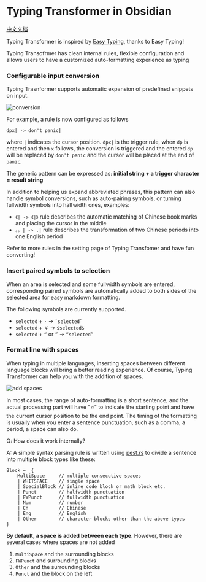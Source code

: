 

# Typing Transformer in Obsidian

[中文文档](./README-CN.md)

Typing Transformer is inspired by [Easy Typing](https://github.com/Yaozhuwa/easy-typing-obsidian), thanks to Easy Typing!

Typing Transofrmer has clean internal rules, flexible configuration and allows users to have a customized auto-formatting experience as typing


### Configurable input conversion


Typing Trasnformer supports automatic expansion of predefined snippets on input.

![conversion](https://user-images.githubusercontent.com/49832303/175769416-c0fce828-cf72-4d2d-b74d-8bf35f78ce27.gif)

For example, a rule is now configured as follows

```
dpx| -> don't panic|
```

where `|` indicates the cursor position. `dpx|` is the trigger rule, when `dp` is entered and then `x` follows, the conversion is triggered and the entered `dp` will be replaced by `don't panic` and the cursor will be placed at the end of `panic`.


The generic pattern can be expressed as: **initial string + a trigger character = result string**

In addition to helping us expand abbreviated phrases, this pattern can also handle symbol conversions, such as auto-pairing symbols, or turning fullwidth symbols into halfwidth ones, examples:
- `《| -> 《|》` rule describes the automatic matching of Chinese book marks and placing the cursor in the middle
- `。。| -> .|` rule describes the transformation of two Chinese periods into one English period

Refer to more rules in the setting page of Typing Transfomer and have fun converting!

### Insert paired symbols to selection

When an area is selected and some fullwidth symbols are entered, corresponding paired symbols are automatically added to both sides of the selected area for easy markdown formatting.

The following symbols are currently supported.

- `selected` + `·` -> `` `selected` ``
- `selected` + `￥` -> `$selected$`
- `selected` + `“` or `”` -> `“selected”`


### Format line with spaces

When typing in multiple languages, inserting spaces between different language blocks will bring a better reading experience. Of course, Typing Transformer can help you with the addition of spaces.

![add spaces](https://user-images.githubusercontent.com/49832303/175770015-6dba97d6-5eb2-4d30-a28d-e7ae061c2e7a.gif)

In most cases, the range of auto-formatting is a short sentence, and the actual processing part will have "⭐️" to indicate the starting point and have the current cursor position to be the end point. The timing of the formatting is usually when you enter a sentence punctuation, such as a comma, a period, a space can also do.

Q: How does it work internally?

A: A simple syntax parsing rule is written using [pest.rs](https://pest.rs/) to divide a sentence into multiple block types like these:

```pest
Block = _{ 
    MultiSpace     // multiple consecutive spaces
    | WHITSPACE    // single space
    | SpecialBlock // inline code block or math block etc.
    | Punct        // halfwidth punctuation
    | FWPunct      // fullwidth punctuation
    | Num          // number
    | Cn           // Chinese
    | Eng          // English
    | Other        // character blocks other than the above types
}
```

**By default, a space is added between each type**. However, there are several cases where spaces are not added

1. `MultiSpace` and the surrounding blocks
1. `FWPunct` and surrounding blocks
1. `Other` and the surrounding blocks
1. `Punct` and the block on the left

